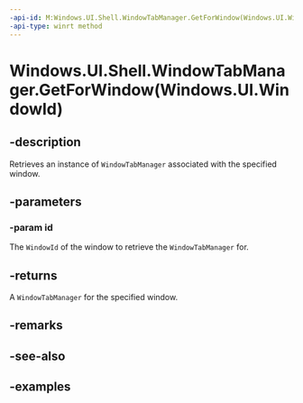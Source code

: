 ```yaml
---
-api-id: M:Windows.UI.Shell.WindowTabManager.GetForWindow(Windows.UI.WindowId)
-api-type: winrt method
---
```


# Windows.UI.Shell.WindowTabManager.GetForWindow(Windows.UI.WindowId)

<!--
public static Windows.UI.Shell.WindowTabManager GetForWindow (Windows.UI.WindowId id);
-->

## -description

Retrieves an instance of `WindowTabManager` associated with the specified window.

## -parameters

### -param id

The `WindowId` of the window to retrieve the `WindowTabManager` for.

## -returns

A `WindowTabManager` for the specified window.

## -remarks

## -see-also

## -examples
